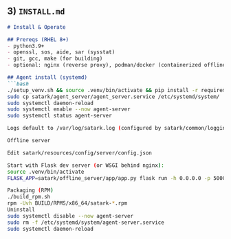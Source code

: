 
## 3) `INSTALL.md`

```markdown
# Install & Operate

## Prereqs (RHEL 8+)
- python3.9+
- openssl, sos, aide, sar (sysstat)
- git, gcc, make (for building)
- optional: nginx (reverse proxy), podman/docker (containerized offline server)

## Agent install (systemd)
```bash
./setup_venv.sh && source .venv/bin/activate && pip install -r requirements.txt
sudo cp satark/agent_server/agent_server.service /etc/systemd/system/
sudo systemctl daemon-reload
sudo systemctl enable --now agent-server
sudo systemctl status agent-server

Logs default to /var/log/satark.log (configured by satark/common/logging.json).

Offline server

Edit satark/resources/config/server/config.json

Start with Flask dev server (or WSGI behind nginx):
source .venv/bin/activate
FLASK_APP=satark/offline_server/app/app.py flask run -h 0.0.0.0 -p 5000

Packaging (RPM)
./build_rpm.sh
rpm -Uvh BUILD/RPMS/x86_64/satark-*.rpm
Uninstall
sudo systemctl disable --now agent-server
sudo rm -f /etc/systemd/system/agent-server.service
sudo systemctl daemon-reload

